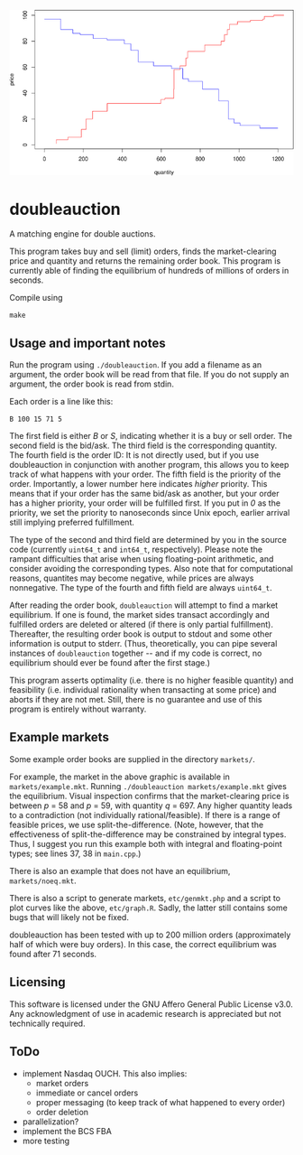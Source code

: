 ![Supply and demand](etc/graph.png?raw=true "Supply and demand")

# doubleauction

A matching engine for double auctions.

This program takes buy and sell (limit) orders, finds the market-clearing
price and quantity and returns the remaining order book. This program is
currently able of finding the equilibrium of hundreds of millions of orders
in seconds.

Compile using

	make

## Usage and important notes

Run the program using `./doubleauction`. If you add a filename as an
argument, the order book will be read from that file. If you do not
supply an argument, the order book is read from stdin.

Each order is a line like this:

	B 100 15 71 5

The first field is either *B* or *S*, indicating whether it is a buy
or sell order. The second field is the bid/ask. The third field is the
corresponding quantity. The fourth field is the order ID: It is not
directly used, but if you use doubleauction in conjunction with another
program, this allows you to keep track of what happens with your order.
The fifth field is the priority of the order. Importantly, a lower
number here indicates *higher* priority. This means that if your order
has the same bid/ask as another, but your order has a higher priority,
your order will be fulfilled first. If you put in *0* as the priority,
we set the priority to nanoseconds since Unix epoch, earlier arrival
still implying preferred fulfillment.

The type of the second and third field are determined by you in the
source code (currently `uint64_t` and `int64_t`, respectively). Please
note the rampant difficulties that arise when using floating-point
arithmetic, and consider avoiding the corresponding types. Also note
that for computational reasons, quantites may become negative, while
prices are always nonnegative. The type of the fourth and fifth field
are always `uint64_t`.

After reading the order book, `doubleauction` will attempt to find a
market equilibrium. If one is found, the market sides transact accordingly
and fulfilled orders are deleted or altered (if there is only partial
fulfillment). Thereafter, the resulting order book is output to stdout
and some other information is output to stderr. (Thus, theoretically, you
can pipe several instances of `doubleauction` together -- and if my code
is correct, no equilibrium should ever be found after the first stage.)

This program asserts optimality (i.e. there is no higher feasible quantity)
and feasibility (i.e. individual rationality when transacting at some price)
and aborts if they are not met. Still, there is no guarantee and use of
this program is entirely without warranty.

## Example markets

Some example order books are supplied in the directory `markets/`.

For example, the market in the above graphic is available in
`markets/example.mkt`. Running `./doubleauction markets/example.mkt`
gives the equilibrium. Visual inspection confirms that the
market-clearing price is between *p* = 58 and *p* = 59, with quantity *q* = 697.
Any higher quantity leads to a contradiction (not individually rational/feasible).
If there is a range of feasible prices, we use split-the-difference.
(Note, however, that the effectiveness of split-the-difference may be
constrained by integral types. Thus, I suggest you run this example
both with integral and floating-point types; see lines 37, 38 in `main.cpp`.)

There is also an example that does not have an equilibrium, `markets/noeq.mkt`.

There is also a script to generate markets, `etc/genmkt.php` and a
script to plot curves like the above, `etc/graph.R`. Sadly, the latter
still contains some bugs that will likely not be fixed.

doubleauction has been tested with up to 200 million orders (approximately
half of which were buy orders). In this case, the correct equilibrium was
found after 71 seconds.

## Licensing

This software is licensed under the GNU Affero General Public License v3.0.
Any acknowledgment of use in academic research is appreciated but not
technically required.

## ToDo

- implement Nasdaq OUCH. This also implies:
  - market orders
  - immediate or cancel orders
  - proper messaging (to keep track of what happened to every order)
  - order deletion
- parallelization?
- implement the BCS FBA
- more testing
